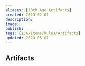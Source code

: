 ```yaml
---
aliases: [13th Age Artifacts]
created: 2023-02-07
description: 
image: 
publish: 
tags: [13A/Items/Rules/Artifacts]
updated: 2023-05-07
---
```


## Artifacts